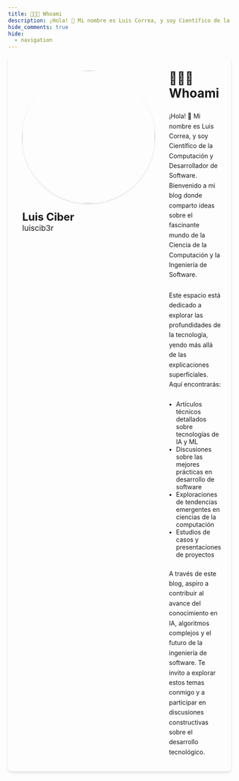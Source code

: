 ```yaml
---
title: 👨🏻‍💻 Whoami
description: ¡Hola! 👋 Mi nombre es Luis Correa, y soy Científico de la Computación y Desarrollador de Software. Bienvenido a mi blog donde comparto ideas sobre el fascinante mundo de la Ciencia de la Computación y la Ingeniería de Software.
hide_comments: true
hide:
  - navigation
---
```


<style>
  .whoami-container * {
    margin: 0 !important;
  }

  .whoami-container {
    display: flex;
    gap: 2rem;
    max-width: 1200px;
    margin: 0 auto;
    padding: 2rem;
    background-color: var(--md-default-bg-color);
    border-radius: 8px;
    box-shadow: 0 4px 6px rgba(0, 0, 0, 0.1);
  }

  .content {
    display: flex;
    flex-direction: column;
    gap: 1.5rem;
    flex: 1 1 auto;
  }

  .avatar-container {
    display: flex;
    flex-direction: column;
    gap: 1rem;
    flex: 0 0 auto;
  }

  .avatar {
    border-radius: 50%;
    width: 300px;
    height: 300px;
    object-fit: cover;
    border: 4px solid var(--md-primary-fg-color);
    box-shadow: 0 2px 4px rgba(0, 0, 0, 0.1);
  }

  .vcard-name {
    font-size: 1.5rem;
    font-weight: bold;
    color: var(--md-default-fg-color);
    margin-bottom: 0.25rem;
  }

  .vcard-username {
    font-size: 1.1rem;
    font-style: normal;
    color: var(--md-default-fg-color--light);
  }

  .content p {
    line-height: 1.6;
    color: var(--md-default-fg-color);
  }

  .content ul {
    list-style-type: none;
    padding-left: 1rem;
  }

  .content li {
    margin-bottom: 0.5rem;
    position: relative;
  }

  .content li::before {
    content: '•';
    color: var(--md-primary-fg-color);
    font-weight: bold;
    position: absolute;
    left: -1rem;
  }

  @media (max-width: 768px) {
    .whoami-container {
      flex-direction: column;
      padding: 1.5rem;
    }

    .avatar-container {
      margin-bottom: 1.5rem;
    }

    .avatar {
      width: 150px;
      height: 150px;
    }
  }
</style>

<div class="whoami-container">
  <div class="avatar-container">
    <img src="/static/avatar.jpeg" alt="luiscib3r" class="avatar" />
    <div class="vcard-info">
      <h2 class="vcard-name">Luis Ciber</h2>
      <span class="vcard-username">luiscib3r</span>
    </div>
  </div>
  <div class="content">
    <h1>👨🏻‍💻 Whoami</h1>
    <p>
      ¡Hola! 👋 Mi nombre es Luis Correa, y soy Científico de la Computación y Desarrollador de Software. Bienvenido a mi blog donde comparto ideas sobre el fascinante mundo de la Ciencia de la Computación y la Ingeniería de Software.
    </p>
    <p>
      Este espacio está dedicado a explorar las profundidades de la tecnología, yendo más allá de las explicaciones superficiales. Aquí encontrarás:
    </p>
    <ul>
      <li>Artículos técnicos detallados sobre tecnologías de IA y ML</li>
      <li>Discusiones sobre las mejores prácticas en desarrollo de software</li>
      <li>Exploraciones de tendencias emergentes en ciencias de la computación</li>
      <li>Estudios de casos y presentaciones de proyectos</li>
    </ul>
    <p>
      A través de este blog, aspiro a contribuir al avance del conocimiento en IA, algoritmos complejos y el futuro de la ingeniería de software. Te invito a explorar estos temas conmigo y a participar en discusiones constructivas sobre el desarrollo tecnológico.
    </p>
  </div>
</div>
